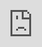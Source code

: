 ```yaml
---
section: projects
title: The Egyptian Coffins Project
institution: The Fitzwilliam Museum
featuredImg: ../images/IMG_20190618_181525_223.jpg
background: ../images/projects/coffins/nesp.jpg
funders:
  - GCRF
  - AHRC
role: Co-Investigator GCRF
grant_amount: £41,000
collaborators:
  - Helen Strudwick
  - Julie Dawson
  - Melanie Pitkin
  - Jennifer Marchant
  - Nelly von Aderkas
  - Gavin Toomey
  - Patricia Wheatley
  - Elsbeth Geldhof
  - Geoff Killen
  - Sara Hany Abed
  - Charlotte Thompson
  - Flavia Ravioli
project_website: https://egyptiancoffins.org
partners:
  - The Egyptian Museum Cairo
  - ThinkSee3D
slug: /projects/egyptian-coffins-project
github_repo: 
  - url: https://github.com/fitzwilliammuseum/egyptiancoffins
    name: Source code for the website
zenodo_doi: 10.5281/zenodo.2598492
status: active
date: 2019-10-29T22:51:56+01:00
awards:
  - Vice-Chancellor's Award (Cambridge University 2019)
images: 
  - 
    image: ../images/2019/cairo/IMG_20190618_141621.jpg
    caption: A view of a cartonnage wrapping in its coffin in Cairo Museum
  - 
    image: ../images/2019/cairo/IMG_20190618_091704-PANO.jpg
    caption: The Egyptian Museum Cairo
  - 
    image: ../images/2019/cairo/DSC05001.jpg
    caption: The great salon of the Egyptian Museum Cairo, being redecorated
vimeo:
  - 305722898
  - 347059368
  - 324974231
  - 305722885
  - 569408117
  - 569399617
tags:
  - cairo
  - egypt
  - jekyll
  - digital humanities
  - museums
  - knowledge transfer
  - british council
---
```

The Egyptian Coffins Project is a collaboration between the Fitzwilliam Museum, Cambridge, and the Egyptian Museum, Cairo and I was fortunate to be invited to join the team for this project. 

## Background 

Since 2014, the Fitzwilliam Museum has been conducting cutting-edge interdisciplinary research (led by Helen Strudwick and Julie Dawson) into its collection of more than 200 ancient Egyptian coffins and coffin fragments. Bringing together a team of Egyptologists, conservators, a pigment analyst, an expert in historical painting techniques, an ancient woodworking specialist and a consultant radiologist, alongside the application of advanced imaging techniques such as Computed Tomography (CT) scanning and X-radiography, we have been able to gain unprecedented insights into the coffins’ construction, creation of the decorative programme and, so far as possible, the history of the coffins and their owners.

### Teaching digital skills

As part of my collaboration on this project, I taught the team how to generate a Jekyll website that runs off Github pages (zero cost, low maintenance) allowing them to have autonomy as humanities researchers over their toolkit. 

This online resource presents the complete results of this research as it unfolds, commencing with the coffins of the 25th Dynasty ‘water pourer on the west of Thebes’, Pakepu, and the 21st Dynasty coffin set of Nespawershefyt. This includes full transliterations and translations of the hieroglyphic text, descriptions of the iconography, raw and interpreted results of the scientific analysis, including pigment analysis and wood identification, results of advanced imaging techniques such as CT scans, X-radiography and scanning electron microscopy, and some historical and social commentary on the significance of our findings in the context of ancient Egyptian attitudes to funerary beliefs, the economy and death and the afterlife. The website also contains some special behind-the-scenes footage and insight into what it is like working both internationally and collaboratively.

<div class="ratio-16x9 ratio my-2">
    <iframe src="https://player.vimeo.com/video/307004713?h=30f9a0c370&color=ffffff&title=0&byline=0&portrait=0" style="position:absolute;top:0;left:0;width:100%;height:100%;" frameborder="0" allow="autoplay; fullscreen; picture-in-picture" allowfullscreen></iframe></div><script src="https://player.vimeo.com/api/player.js">
</script>

### AHRC collaboration 

As part of the AHRC funded [CEEF3D fellowships](https://creative-economy.fitzmuseum.cam.ac.uk), Dr Melanie Pitkin commissioned a derived 3D model of Nespawershefyt's wooden coffin, produced by Steve Dey of [ThinkSee3D](https://thinksee3d.com), from DICOM CT data (generated by Tom Turmezei at Addenbrookes Hospital). This became part of the knowledge transfer process for teaching our Egyptian colleagues forgotten techniques. 

<div class="ratio ratio-16x9 my-2"> <iframe title="CT scan of Nespawershefyt's inner coffin"  allowfullscreen mozallowfullscreen="true" webkitallowfullscreen="true" allow="autoplay; fullscreen; xr-spatial-tracking" xr-spatial-tracking execution-while-out-of-viewport execution-while-not-rendered web-share src="https://sketchfab.com/models/812d114fc2bb466daa003bfd8adc077d/embed"> </iframe></div>

### Cairo - GCRF
In 2019, the team worked in Cairo to deliver training sessions for our Egyptian Museum colleagues on wood working techniques, 3d scanning, interpretation and conservation skills. A very effective knowledge transfer process, with new friendships being created and research collaborations for the future thrashed out. 

![The team in Cairo](../images/2019/06/DSC_0231.jpg)